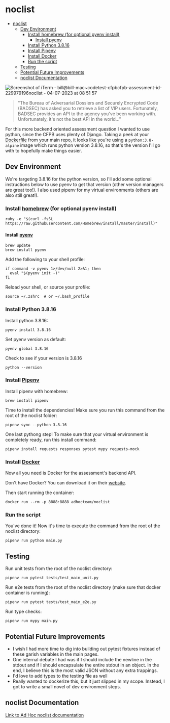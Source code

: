 # noclist
- [noclist](#noclist)
  - [Dev Environment](#dev-environment)
    - [Install homebrew (for optional pyenv install)](#install-homebrew-for-optional-pyenv-install)
      - [Install pyenv](#install-pyenv)
    - [Install Python 3.8.16](#install-python-3816)
    - [Install Pipenv](#install-pipenv)
    - [Install Docker](#install-docker)
    - [Run the script](#run-the-script)
  - [Testing](#testing)
  - [Potential Future Improvements](#potential-future-improvements)
  - [noclist Documentation](#noclist-documentation)
  

![Screenshot of iTerm - bill@bill-mac~codetest-cfpbcfpb-assessment-id-229979196noclist - 04-07-2023 at 08 51 57](https://user-images.githubusercontent.com/19983248/230638711-d42ff937-4117-4751-b9ae-6984726c1af0.png)

  

> "The Bureau of Adversarial Dossiers and Securely Encrypted Code (BADSEC) has asked you to retrieve a list of VIP users. Fortunately, BADSEC provides an API to the agency you've been working with. Unfortunately, it's not the best API in the world..."

For this more backend oriented assessment question I wanted to use python, since the CFPB uses plenty of Django. Taking a peek at your [Dockerfile](https://github.com/cfpb/consumerfinance.gov/blob/main/Dockerfile) from your main repo, it looks like you're using a `python:3.8-alpine` image which runs python version 3.8.16, so that's the version I'll go with to hopefully make things easier.

## Dev Environment
We're targeting 3.8.16 for the python version, so I'll add some optional instructions below to use pyenv to get that version (other version managers are great too!). I also used pipenv for my virtual environments (others are also still great!).

### Install [homebrew](https://brew.sh/) (for optional pyenv install)
```*.sh-session
ruby -e "$(curl -fsSL https://raw.githubusercontent.com/Homebrew/install/master/install)" 
```

#### Install [pyenv](https://formulae.brew.sh/formula/pyenv)
```*.sh-session
brew update 
brew install pyenv
```

Add the following to your shell profile:
```*.sh-session
if command -v pyenv 1>/dev/null 2>&1; then
  eval "$(pyenv init -)"
fi

```
Reload your shell, or source your profile:
```*.sh-session
source ~/.zshrc  # or ~/.bash_profile
```

### Install Python 3.8.16
Install python 3.8.16:
```*.sh-session
pyenv install 3.8.16
```

Set pyenv version as default:
```*.sh-session
pyenv global 3.8.16
```

Check to see if your version is 3.8.16
```*.sh-session
python --version
```

### Install [Pipenv](https://pipenv.pypa.io/en/latest/)
Install pipenv with homebrew:
```*.sh-session
brew install pipenv
```

Time to install the dependencies! Make sure you run this command from the root of the noclist folder:
```*.sh-session
pipenv sync --python 3.8.16
```

One last pythong step! To make sure that your virtual environment is completely ready, run this install command:
```*.sh-session
pipenv install requests responses pytest mypy requests-mock
```

### Install [Docker](https://www.docker.com/)
Now all you need is Docker for the assessment's backend API.

Don't have Docker? You can download it on their [website](https://docs.docker.com/get-docker/).

Then start running the container:
```*.sh-session
docker run --rm -p 8888:8888 adhocteam/noclist
```

### Run the script

You've done it! Now it's time to execute the command from the root of the noclist directory:

```*.sh-session
pipenv run python main.py
```


## Testing

Run unit tests from the root of the noclist directory:
```*.sh-session
pipenv run pytest tests/test_main_unit.py 
```

Run e2e tests from the root of the noclist directory (make sure that docker container is running):
```*.sh-session
pipenv run pytest tests/test_main_e2e.py
```

Run type checks:
```*.sh-session
pipenv run mypy main.py
```

## Potential Future Improvements
- I wish I had more time to dig into building out pytest fixtures instead of these garish variables in the main pages.
- One internal debate I had was if I should include the newline in the stdout and if I should encapsulate the entire stdout in an object. In the end, I believe this is the most valid JSON without any extra trappings.
- I'd love to add types to the testing file as well
- Really wanted to dockerize this, but it just slipped in my scope. Instead, I got to write a small novel of dev environment steps.

## noclist Documentation

[Link to Ad Hoc noclist documentation](https://homework.adhoc.team/noclist/)
